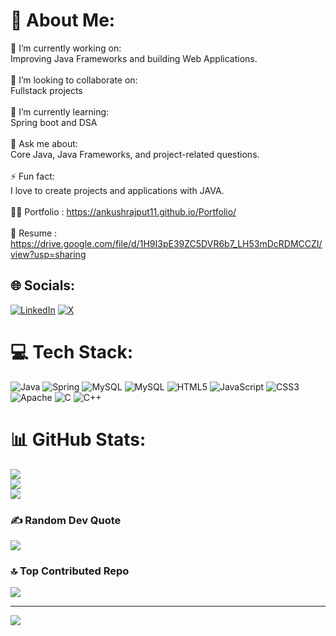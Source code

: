 # 💫 About Me:
🔭 I’m currently working on:<br>Improving Java Frameworks and building Web Applications.<br><br>👯 I’m looking to collaborate on:<br>Fullstack projects<br><br>🌱 I’m currently learning:<br>Spring boot and DSA<br><br>💬 Ask me about:<br>Core Java, Java Frameworks, and project-related questions.<br><br>⚡ Fun fact:<br>I love to create projects and applications with JAVA.<br><br>👨‍💼 Portfolio : https://ankushrajput11.github.io/Portfolio/<br><br>📄 Resume : https://drive.google.com/file/d/1H9I3pE39ZC5DVR6b7_LH53mDcRDMCCZI/view?usp=sharing


## 🌐 Socials:
[![LinkedIn](https://img.shields.io/badge/LinkedIn-%230077B5.svg?logo=linkedin&logoColor=white)](https://linkedin.com/in/ankushrajput0075) [![X](https://img.shields.io/badge/X-black.svg?logo=X&logoColor=white)](https://x.com/@ANKUSHR24782924) 

# 💻 Tech Stack:
![Java](https://img.shields.io/badge/java-%23ED8B00.svg?style=flat&logo=openjdk&logoColor=white) ![Spring](https://img.shields.io/badge/spring-%236DB33F.svg?style=flat&logo=spring&logoColor=white) ![MySQL](https://img.shields.io/badge/mysql-%2300000f.svg?style=flat&logo=mysql&logoColor=white) ![MySQL](https://img.shields.io/badge/mysql-%2300000f.svg?style=flat&logo=mysql&logoColor=white) ![HTML5](https://img.shields.io/badge/html5-%23E34F26.svg?style=flat&logo=html5&logoColor=white) ![JavaScript](https://img.shields.io/badge/javascript-%23323330.svg?style=flat&logo=javascript&logoColor=%23F7DF1E) ![CSS3](https://img.shields.io/badge/css3-%231572B6.svg?style=flat&logo=css3&logoColor=white) ![Apache](https://img.shields.io/badge/apache-%23D42029.svg?style=flat&logo=apache&logoColor=white) ![C](https://img.shields.io/badge/c-%2300599C.svg?style=flat&logo=c&logoColor=white) ![C++](https://img.shields.io/badge/c++-%2300599C.svg?style=flat&logo=c%2B%2B&logoColor=white)
# 📊 GitHub Stats:
![](https://github-readme-stats.vercel.app/api?username=AnkushRajput11&theme=dark&hide_border=true&include_all_commits=false&count_private=false)<br/>
![](https://github-readme-streak-stats.herokuapp.com/?user=AnkushRajput11&theme=dark&hide_border=true)<br/>
![](https://github-readme-stats.vercel.app/api/top-langs/?username=AnkushRajput11&theme=dark&hide_border=true&include_all_commits=false&count_private=false&layout=compact)

### ✍️ Random Dev Quote
![](https://quotes-github-readme.vercel.app/api?type=horizontal&theme=tokyonight)

### 🔝 Top Contributed Repo
![](https://github-contributor-stats.vercel.app/api?username=AnkushRajput11&limit=5&theme=radical&combine_all_yearly_contributions=true)

---
[![](https://visitcount.itsvg.in/api?id=AnkushRajput11&icon=0&color=1)](https://visitcount.itsvg.in)

<!-- Proudly created with GPRM ( https://gprm.itsvg.in ) -->
